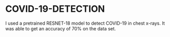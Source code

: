 # COVID-19-DETECTION
I used a pretrained RESNET-18 model to detect COVID-19 in chest x-rays. It was able to get an accuracy of 70% on the data set.
